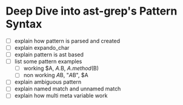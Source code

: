 # Deep Dive into ast-grep's Pattern Syntax

- [ ] explain how pattern is parsed and created
- [ ] explain expando_char
- [ ] explain pattern is ast based
- [ ] list some pattern examples
  - [ ] working $A, $A.$B, $A.method($B)
  - [ ] non working $A$B, "$A$B", $A
- [ ] explain ambiguous pattern
- [ ] explain named match and unnamed match
- [ ] explain how multi meta variable work
